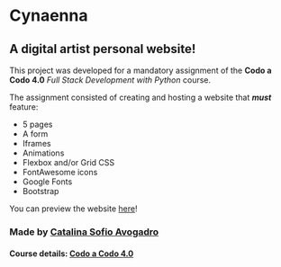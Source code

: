# Cynaenna
## A digital artist personal website!

This project was developed for a mandatory assignment of the **Codo a Codo 4.0** *Full Stack Development with Python* course.

The assignment consisted of creating and hosting a website that ***must*** feature:
* 5 pages
* A form
* Iframes
* Animations
* Flexbox and/or Grid CSS
* FontAwesome icons
* Google Fonts
* Bootstrap

You can preview the website [here](https://catherinesofio.github.io/cynaenna/)!

### Made by [Catalina Sofio Avogadro](https://www.linkedin.com/in/catalina-sofio-avogadro/)<br/>
#### Course details: [Codo a Codo 4.0](https://www.buenosaires.gob.ar/educacion/codo-codo)